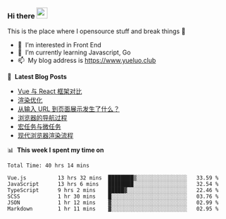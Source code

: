 ### Hi there <a href="https://www.yueluo.club/"><img src="https://media.giphy.com/media/hvRJCLFzcasrR4ia7z/giphy.gif" width="25px"></a>
This is the place where I opensource stuff and break things :rofl:

- 👀 &nbsp;I’m interested in Front End
- 🌱 &nbsp;I’m currently learning Javascript, Go
- 📫 &nbsp;My blog address is https://www.yueluo.club

📕 &nbsp;**Latest Blog Posts**

<!-- BLOG-POST-LIST:START -->
- [Vue 与 React 框架对比](https://www.yueluo.club/detail?articleId=627fa59f65e52c438840b32c)
- [渲染优化](https://www.yueluo.club/detail?articleId=627d9bf465e52c438840a852)
- [从输入 URL 到页面展示发生了什么？](https://www.yueluo.club/detail?articleId=627bc68b65e52c4388409d53)
- [浏览器的导航过程](https://www.yueluo.club/detail?articleId=627bc2b565e52c4388409d16)
- [宏任务与微任务](https://www.yueluo.club/detail?articleId=627a71c365e52c4388409519)
- [现代浏览器渲染流程](https://www.yueluo.club/detail?articleId=6279166465e52c4388408c2f)
<!-- BLOG-POST-LIST:END -->

📊 &nbsp;**This week I spent my time on**

<!--START_SECTION:waka-->

```text
Total Time: 40 hrs 14 mins

Vue.js          13 hrs 32 mins  ████████▒░░░░░░░░░░░░░░░░   33.59 %
JavaScript      13 hrs 6 mins   ████████░░░░░░░░░░░░░░░░░   32.54 %
TypeScript      9 hrs 2 mins    █████▓░░░░░░░░░░░░░░░░░░░   22.46 %
SCSS            1 hr 30 mins    █░░░░░░░░░░░░░░░░░░░░░░░░   03.76 %
JSON            1 hr 12 mins    ▓░░░░░░░░░░░░░░░░░░░░░░░░   02.99 %
Markdown        1 hr 11 mins    ▓░░░░░░░░░░░░░░░░░░░░░░░░   02.95 %
```

<!--END_SECTION:waka-->